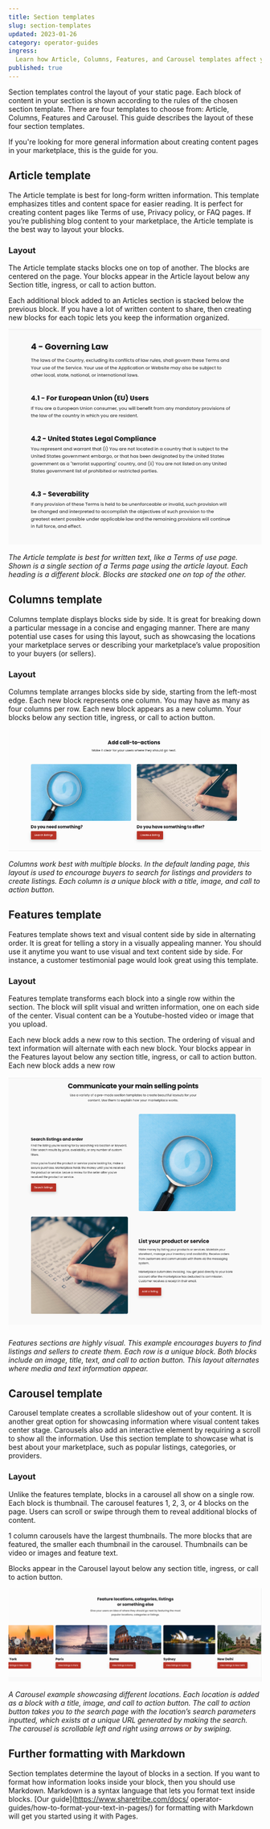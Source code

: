```yaml
---
title: Section templates
slug: section-templates
updated: 2023-01-26
category: operator-guides
ingress:
  Learn how Article, Columns, Features, and Carousel templates affect your static content layout in Flex. 
published: true
---
```


Section templates control the layout of your static page. Each block of content in your section is shown according to the rules of the chosen section template. There are four templates to choose from: Article, Columns, Features and Carousel. This guide describes the layout of these four section templates. 

If you're looking for more general information about creating content pages in your marketplace, this is the guide for you.

## Article template 

The Article template is best for long-form written information. This template emphasizes titles and content space for easier reading. It is perfect for creating content pages like Terms of use, Privacy policy, or FAQ pages. If you’re publishing blog content to your marketplace, the Article template is the best way to layout your blocks. 


### Layout 

The Article template stacks blocks one on top of another. The blocks are centered on the page. Your blocks appear in the Article layout below any Section title, ingress, or call to action button.

Each additional block added to an Articles section is stacked below the previous block. If you have a lot of written content to share, then creating new blocks for each topic lets you keep the information organized. 

![articles](./articles.png)

_The Article template is best for written text, like a Terms of use page. Shown is a single section of a Terms page using the article layout. Each heading is a different block. Blocks are stacked one on top of the other._

## Columns template 

Columns template displays blocks side by side. It is great for breaking down a particular message in a concise and engaging manner. There are many potential use cases for using this layout, such as showcasing the locations your marketplace serves or describing your marketplace’s value proposition to your buyers (or sellers). 


### Layout 

Columns template arranges blocks side by side, starting from the left-most edge. Each new block represents one column. You may have as many as four columns per row. Each new block appears as a new column. Your blocks below any section title, ingress, or call to action button.

![columns](./columns.png)

_Columns work best with multiple blocks. In the default landing page, this layout is used to encourage buyers to search for listings and providers to create listings. Each column is a unique block with a title, image, and call to action button._

## Features template 

Features template shows text and visual content side by side in alternating order. It is great for telling a story in a visually appealing manner. You should use it anytime you want to use visual and text content side by side. For instance, a customer testimonial page would look great using this template.

### Layout 

Features template transforms each block into a single row within the section. The block will split visual and written information, one on each side of the center. Visual content can be a Youtube-hosted video or image that you upload. 

Each new block adds a new row to this section. The ordering of visual and text information will alternate with each new block. Your blocks appear in the Features layout below any section title, ingress, or call to action button. Each new block adds a new row 

![features](./features.png)

_Features sections are highly visual. This example encourages buyers to find listings and sellers to create them. Each row is a unique block. Both blocks include an image, title, text, and call to action button. This layout alternates where media and text information appear._

## Carousel template 

Carousel template creates a scrollable slideshow out of your content. It is another great option for showcasing information where visual content takes center stage. Carousels also add an interactive element by requiring a scroll to show all the information. Use this section template to showcase what is best about your marketplace, such as popular listings, categories, or providers. 

### Layout 

Unlike the features template, blocks in a carousel all show on a single row. Each block is thumbnail. The carousel features 1, 2, 3, or 4 blocks on the page. Users can scroll or swipe through them to reveal additional blocks of content. 

1 column carousels have the largest thumbnails. The more blocks that are featured, the smaller each thumbnail in the carousel. Thumbnails can be video or images and feature text.

Blocks appear in the Carousel layout below any section title, ingress, or call to action button.

![carousel](./carousel.png)

_A Carousel example showcasing different locations. Each location is added as a block with a title, image, and call to action button. The call to action button takes you to the search page with the location’s search parameters inputted, which exists at a unique URL generated by making the search. The carousel is scrollable left and right using arrows or by swiping._

## Further formatting with Markdown 

Section templates determine the layout of blocks in a section. If you want to format how information looks inside your block, then you should use Markdown. Markdown is a syntax language that lets you format text inside blocks. [Our guide](https://www.sharetribe.com/docs/
operator-guides/how-to-format-your-text-in-pages/) for formatting with Markdown will get you started using it with Pages. 